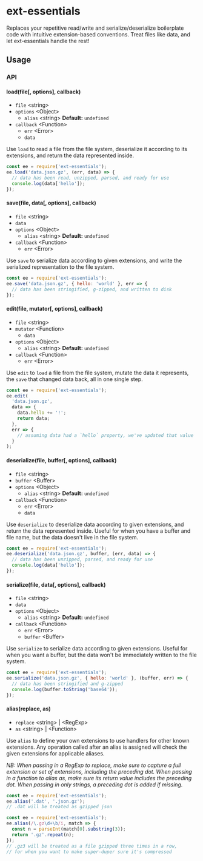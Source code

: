 # ext-essentials

Replaces your repetitive read/write and serialize/deserialize boilerplate code with intuitive extension-based conventions. Treat files like data, and let ext-essentials handle the rest!

## Usage

### API

#### load(file[, options], callback)

* `file` &lt;string&gt;
* `options` &lt;Object&gt;
  * `alias` &lt;string&gt; **Default:** `undefined`
* `callback` &lt;Function&gt;
  * `err` &lt;Error&gt;
  * `data`

Use `load` to read a file from the file system, deserialize it according to its extensions, and return the data represented inside.

```javascript
const ee = require('ext-essentials');
ee.load('data.json.gz', (err, data) => {
  // data has been read, unzipped, parsed, and ready for use
  console.log(data['hello']);
});
```

#### save(file, data[, options], callback)

* `file` &lt;string&gt;
* `data`
* `options` &lt;Object&gt;
  * `alias` &lt;string&gt; **Default:** `undefined`
* `callback` &lt;Function&gt;
  * `err` &lt;Error&gt;

Use `save` to serialize data according to given extensions, and write the serialized representation to the file system.

```javascript
const ee = require('ext-essentials');
ee.save('data.json.gz', { hello: 'world' }, err => {
  // data has been stringified, g-zipped, and written to disk
});
```

#### edit(file, mutator[, options], callback)

* `file` &lt;string&gt;
* `mutator` &lt;Function&gt;
  * `data`
* `options` &lt;Object&gt;
  * `alias` &lt;string&gt; **Default:** `undefined`
* `callback` &lt;Function&gt;
  * `err` &lt;Error&gt;

Use `edit` to `load` a file from the file system, mutate the data it represents, the `save` that changed data back, all in one single step.

```javascript
const ee = require('ext-essentials');
ee.edit(
  'data.json.gz',
  data => {
    data.hello += '!';
    return data;
  },
  err => {
    // assuming data had a `hello` property, we've updated that value
  }
);
```

#### deserialize(file, buffer[, options], callback)

* `file` &lt;string&gt;
* `buffer` &lt;Buffer&gt;
* `options` &lt;Object&gt;
  * `alias` &lt;string&gt; **Default:** `undefined`
* `callback` &lt;Function&gt;
  * `err` &lt;Error&gt;
  * `data`

Use `deserialize` to deserialize data according to given extensions, and return the data represented inside. Useful for when you have a buffer and file name, but the data doesn't live in the file system.

```javascript
const ee = require('ext-essentials');
ee.deserialize('data.json.gz', buffer, (err, data) => {
  // data has been unzipped, parsed, and ready for use
  console.log(data['hello']);
});
```

#### serialize(file, data[, options], callback)

* `file` &lt;string&gt;
* `data`
* `options` &lt;Object&gt;
  * `alias` &lt;string&gt; **Default:** `undefined`
* `callback` &lt;Function&gt;
  * `err` &lt;Error&gt;
  * `buffer` &lt;Buffer&gt;

Use `serialize` to serialize data according to given extensions. Useful for when you want a buffer, but the data won't be immediately written to the file system.

```javascript
const ee = require('ext-essentials');
ee.serialize('data.json.gz', { hello: 'world' }, (buffer, err) => {
  // data has been stringified and g-zipped
  console.log(buffer.toString('base64'));
});
```

#### alias(replace, as)

* `replace` &lt;string&gt; | &lt;RegExp&gt;
* `as` &lt;string&gt; | &lt;Function&gt;

Use `alias` to define your own extensions to use handlers for other known extensions. Any operation called after an alias is assigned will check the given extensions for applicable aliases.

_NB: When passing in a RegExp to replace, make sure to capture a full extension or set of extensions, including the preceding dot. When passing in a function to alias as, make sure its return value includes the preceding dot. When passing in only strings, a preceding dot is added if missing._

```javascript
const ee = require('ext-essentials');
ee.alias('.dat', '.json.gz');
// .dat will be treated as gzipped json
```

```javascript
const ee = require('ext-essentials');
ee.alias(/\.gz\d+\b/i, match => {
  const n = parseInt(match[0].substring(3));
  return '.gz'.repeat(n);
});
// .gz3 will be treated as a file gzipped three times in a row,
// for when you want to make super-duper sure it's compressed
```
